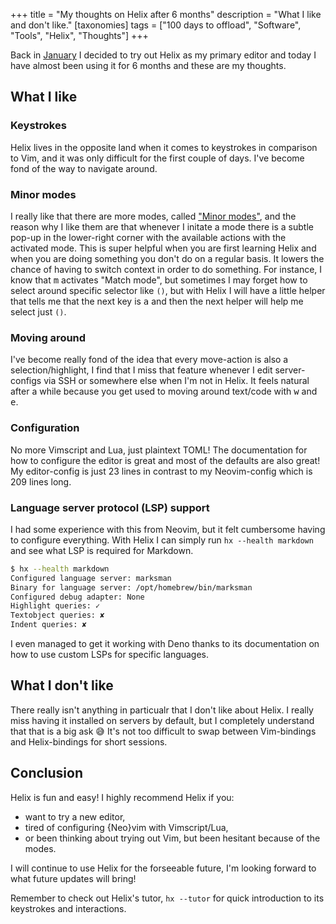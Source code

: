 +++
title = "My thoughts on Helix after 6 months"
description = "What I like and don't like."
[taxonomies]
tags = ["100 days to offload", "Software", "Tools", "Helix", "Thoughts"]
+++

Back in [January][helix_post] I decided to try out Helix as my primary editor
and today I have almost been using it for 6 months and these are my thoughts.

## What I like

### Keystrokes

Helix lives in the opposite land when it comes to keystrokes in comparison to
Vim, and it was only difficult for the first couple of days. I've become fond of
the way to navigate around.

### Minor modes

I really like that there are more modes, called ["Minor
modes"][helix_minor_modes], and the reason why I like them are that whenever I
initate a mode there is a subtle pop-up in the lower-right corner with the
available actions with the activated mode. This is super helpful when you are
first learning Helix and when you are doing something you don't do on a regular
basis. It lowers the chance of having to switch context in order to do
something. For instance, I know that <kbd>m</kbd> activates "Match mode", but
sometimes I may forget how to select around specific selector like `()`, but
with Helix I will have a little helper that tells me that the next key is
<kbd>a</kbd> and then the next helper will help me select just `()`.

### Moving around

I've become really fond of the idea that every move-action is also a
selection/highlight, I find that I miss that feature whenever I edit
server-configs via SSH or somewhere else when I'm not in Helix. It feels natural
after a while because you get used to moving around text/code with <kbd>w</kbd>
and <kbd>e</kbd>.

### Configuration

No more Vimscript and Lua, just plaintext TOML! The documentation for how to
configure the editor is great and most of the defaults are also great! My
editor-config is just 23 lines in contrast to my Neovim-config which is 209
lines long.

### Language server protocol (LSP) support

I had some experience with this from Neovim, but it felt cumbersome having to
configure everything. With Helix I can simply run `hx --health markdown` and see
what LSP is required for Markdown.

```sh
$ hx --health markdown
Configured language server: marksman
Binary for language server: /opt/homebrew/bin/marksman
Configured debug adapter: None
Highlight queries: ✓
Textobject queries: ✘
Indent queries: ✘
```

I even managed to get it working with Deno thanks to its documentation on how to
use custom LSPs for specific languages.

## What I don't like

There really isn't anything in particualr that I don't like about Helix. I
really miss having it installed on servers by default, but I completely
understand that that is a big ask 😅 It's not too difficult to swap between
Vim-bindings and Helix-bindings for short sessions.

## Conclusion

Helix is fun and easy! I highly recommend Helix if you:

- want to try a new editor,
- tired of configuring {Neo}vim with Vimscript/Lua,
- or been thinking about trying out Vim, but been hesitant because of the modes.

I will continue to use Helix for the forseeable future, I'm looking forward to
what future updates will bring!

Remember to check out Helix's tutor, `hx --tutor` for quick introduction to its
keystrokes and interactions.

[helix_post]: @/blog/2023-01-15-trying-helix.md
[helix_minor_modes]: https://docs.helix-editor.com/keymap.html#normal-mode
